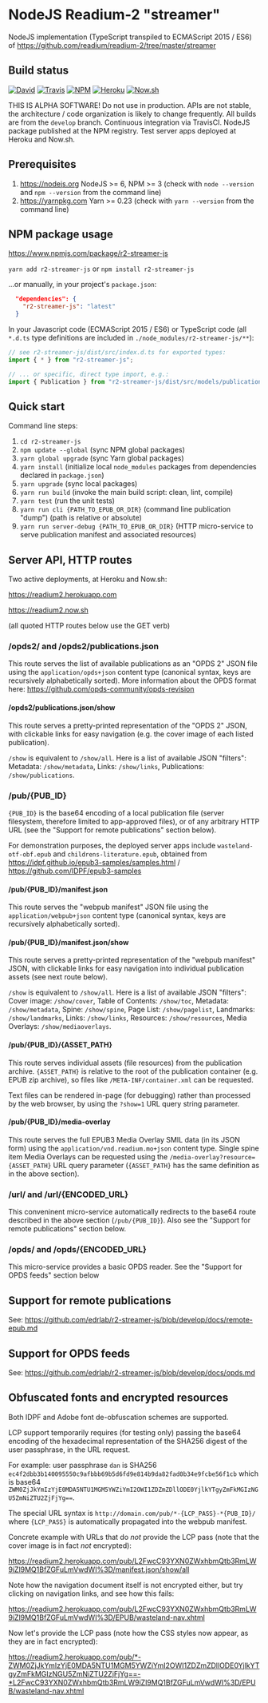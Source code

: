 # NodeJS Readium-2 "streamer"

NodeJS implementation (TypeScript transpiled to ECMAScript 2015 / ES6) of https://github.com/readium/readium-2/tree/master/streamer

## Build status
[![David](https://david-dm.org/edrlab/r2-streamer-js/status.svg)](https://david-dm.org/edrlab/r2-streamer-js) [![Travis](https://travis-ci.org/edrlab/r2-streamer-js.svg?branch=develop)](https://travis-ci.org/edrlab/r2-streamer-js) [![NPM](https://img.shields.io/npm/v/r2-streamer-js.svg)](https://www.npmjs.com/package/r2-streamer-js) [![Heroku](https://img.shields.io/badge/app-Heroku-blue.svg)](https://readium2.herokuapp.com) [![Now.sh](https://img.shields.io/badge/app-Now.sh-lightgrey.svg)](https://readium2.now.sh)

THIS IS ALPHA SOFTWARE! Do not use in production. APIs are not stable, the architecture / code organization is likely to change frequently. All builds are from the `develop` branch. Continuous integration via TravisCI. NodeJS package published at the NPM registry. Test server apps deployed at Heroku and Now.sh.

## Prerequisites

1) https://nodejs.org NodeJS >= 6, NPM >= 3 (check with `node --version` and `npm --version` from the command line)
2) https://yarnpkg.com Yarn >= 0.23 (check with `yarn --version` from the command line)

## NPM package usage

https://www.npmjs.com/package/r2-streamer-js

`yarn add r2-streamer-js` or `npm install r2-streamer-js`

...or manually, in your project's `package.json`:
```json
  "dependencies": {
    "r2-streamer-js": "latest"
  }
```

In your Javascript code (ECMAScript 2015 / ES6) or TypeScript code (all `*.d.ts` type definitions are included in `./node_modules/r2-streamer-js/**`):
```javascript
// see r2-streamer-js/dist/src/index.d.ts for exported types:
import { * } from "r2-streamer-js";

// ... or specific, direct type import, e.g.:
import { Publication } from "r2-streamer-js/dist/src/models/publication";
```

## Quick start

Command line steps:

1) `cd r2-streamer-js`
2) `npm update --global` (sync NPM global packages)
3) `yarn global upgrade` (sync Yarn global packages)
4) `yarn install` (initialize local `node_modules` packages from dependencies declared in `package.json`)
5) `yarn upgrade` (sync local packages)
6) `yarn run build` (invoke the main build script: clean, lint, compile)
7) `yarn test` (run the unit tests)
8) `yarn run cli {PATH_TO_EPUB_OR_DIR}` (command line publication "dump") (path is relative or absolute)
9) `yarn run server-debug {PATH_TO_EPUB_OR_DIR}` (HTTP micro-service to serve publication manifest and associated resources)

## Server API, HTTP routes

Two active deployments, at Heroku and Now.sh:

https://readium2.herokuapp.com

https://readium2.now.sh

(all quoted HTTP routes below use the GET verb)

### /opds2/ and /opds2/publications.json

This route serves the list of available publications as an "OPDS 2" JSON file using the `application/opds+json` content type (canonical syntax, keys are recursively alphabetically sorted).
More information about the OPDS format here: https://github.com/opds-community/opds-revision

#### /opds2/publications.json/show

This route serves a pretty-printed representation of the "OPDS 2" JSON, with clickable links for easy navigation (e.g. the cover image of each listed publication).

`/show` is equivalent to `/show/all`. Here is a list of available JSON "filters": Metadata: `/show/metadata`, Links: `/show/links`, Publications: `/show/publications`.

### /pub/{PUB_ID}

`{PUB_ID}` is the base64 encoding of a local publication file (server filesystem, therefore limited to app-approved files), or of any arbitrary HTTP URL (see the "Support for remote publications" section below).

For demonstration purposes, the deployed server apps include `wasteland-otf-obf.epub` and `childrens-literature.epub`, obtained from https://idpf.github.io/epub3-samples/samples.html / https://github.com/IDPF/epub3-samples

#### /pub/{PUB_ID}/manifest.json

This route serves the "webpub manifest" JSON file using the `application/webpub+json` content type (canonical syntax, keys are recursively alphabetically sorted).

#### /pub/{PUB_ID}/manifest.json/show

This route serves a pretty-printed representation of the "webpub manifest" JSON, with clickable links for easy navigation into individual publication assets (see next route below).

`/show` is equivalent to `/show/all`. Here is a list of available JSON "filters": Cover image: `/show/cover`, Table of Contents: `/show/toc`, Metadata: `/show/metadata`, Spine: `/show/spine`, Page List: `/show/pagelist`, Landmarks: `/show/landmarks`, Links: `/show/links`, Resources: `/show/resources`, Media Overlays: `/show/mediaoverlays`.

#### /pub/{PUB_ID}/{ASSET_PATH}

This route serves individual assets (file resources) from the publication archive. `{ASSET_PATH}` is relative to the root of the publication container (e.g. EPUB zip archive), so files like `/META-INF/container.xml` can be requested.

Text files can be rendered in-page (for debugging) rather than processed by the web browser, by using the `?show=1` URL query string parameter.

#### /pub/{PUB_ID}/media-overlay

This route serves the full EPUB3 Media Overlay SMIL data (in its JSON form) using the `application/vnd.readium.mo+json` content type. Single spine item Media Overlays can be requested using the `/media-overlay?resource={ASSET_PATH}` URL query parameter (`{ASSET_PATH}` has the same definition as in the above section).

### /url/ and /url/{ENCODED_URL}

This conveninent micro-service automatically redirects to the base64 route described in the above section (`/pub/{PUB_ID}`). Also see the "Support for remote publications" section below.

### /opds/ and /opds/{ENCODED_URL}

This micro-service provides a basic OPDS reader. See the "Support for OPDS feeds" section below

## Support for remote publications

See: https://github.com/edrlab/r2-streamer-js/blob/develop/docs/remote-epub.md

## Support for OPDS feeds

See: https://github.com/edrlab/r2-streamer-js/blob/develop/docs/opds.md

## Obfuscated fonts and encrypted resources

Both IDPF and Adobe font de-obfuscation schemes are supported.

LCP support temporarily requires (for testing only) passing the base64 encoding of the hexadecimal representation of the SHA256 digest of the user passphrase, in the URL request.

For example: user passphrase `dan` is SHA256 `ec4f2dbb3b140095550c9afbbb69b5d6fd9e814b9da82fad0b34e9fcbe56f1cb` which is base64 `ZWM0ZjJkYmIzYjE0MDA5NTU1MGM5YWZiYmI2OWI1ZDZmZDllODE0YjlkYTgyZmFkMGIzNGU5ZmNiZTU2ZjFjYg==`.

The special URL syntax is `http://domain.com/pub/*-{LCP_PASS}-*{PUB_ID}/` where `{LCP_PASS}` is automatically propagated into the webpub manifest.

Concrete example with URLs that do *not* provide the LCP pass (note that the cover image is in fact *not* encrypted):

https://readium2.herokuapp.com/pub/L2FwcC93YXN0ZWxhbmQtb3RmLW9iZl9MQ1BfZGFuLmVwdWI%3D/manifest.json/show/all

Note how the navigation document itself is not encrypted either, but try clicking on navigation links, and see how this fails:

https://readium2.herokuapp.com/pub/L2FwcC93YXN0ZWxhbmQtb3RmLW9iZl9MQ1BfZGFuLmVwdWI%3D/EPUB/wasteland-nav.xhtml

Now let's provide the LCP pass (note how the CSS styles now appear, as they are in fact encrypted):

https://readium2.herokuapp.com/pub/*-ZWM0ZjJkYmIzYjE0MDA5NTU1MGM5YWZiYmI2OWI1ZDZmZDllODE0YjlkYTgyZmFkMGIzNGU5ZmNiZTU2ZjFjYg==-*L2FwcC93YXN0ZWxhbmQtb3RmLW9iZl9MQ1BfZGFuLmVwdWI%3D/EPUB/wasteland-nav.xhtml

